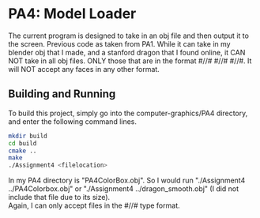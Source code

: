 # PA4: Model Loader

The current program is designed to take in an obj file and then output it to the screen. Previous code as taken from PA1. While it can take in my blender obj that I made, and a stanford dragon that I found online, it CAN NOT take in all obj files. ONLY those that are in the format #//# #//# #//#. It will NOT accept any faces in any other format.



## Building and Running
To build this project, simply go into the computer-graphics/PA4 directory, and enter the following command lines.

```bash
mkdir build
cd build
cmake ..
make
./Assignment4 <filelocation>
```
In my PA4 directory is "PA4ColorBox.obj". So I would run "./Assignment4 ../PA4Colorbox.obj" or "./Assignment4 ../dragon_smooth.obj" (I did not include that file due to its size).  
Again, I can only accept files in the #//# type format.
